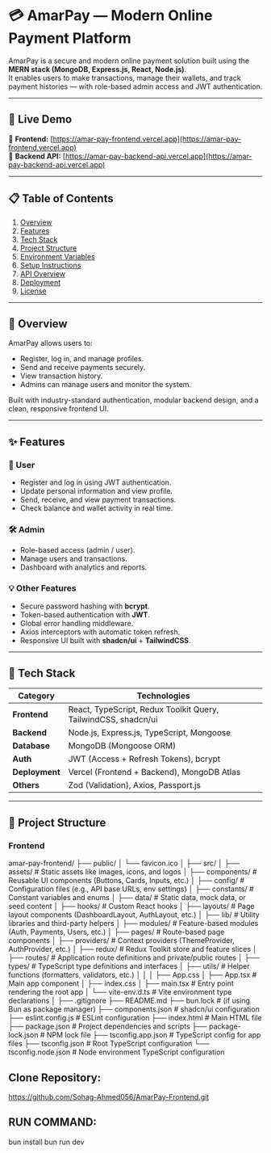 # 💳 AmarPay — Modern Online Payment Platform

AmarPay is a secure and modern online payment solution built using the **MERN stack (MongoDB, Express.js, React, Node.js)**.  
It enables users to make transactions, manage their wallets, and track payment histories — with role-based admin access and JWT authentication.

---

## 🚀 Live Demo

🔗 **Frontend:** [https://amar-pay-frontend.vercel.app](https://amar-pay-frontend.vercel.app)  
🔗 **Backend API:** [https://amar-pay-backend-api.vercel.app](https://amar-pay-backend-api.vercel.app)

---

## 📋 Table of Contents

1. [Overview](#-overview)
2. [Features](#-features)
3. [Tech Stack](#-tech-stack)
4. [Project Structure](#-project-structure)
5. [Environment Variables](#️-environment-variables)
6. [Setup Instructions](#️-setup-instructions)
7. [API Overview](#-api-overview)
8. [Deployment](#-deployment)
9. [License](#-license)

---

## 🧭 Overview

AmarPay allows users to:
- Register, log in, and manage profiles.
- Send and receive payments securely.
- View transaction history.
- Admins can manage users and monitor the system.

Built with industry-standard authentication, modular backend design, and a clean, responsive frontend UI.

---

## ✨ Features

### 👤 User
- Register and log in using JWT authentication.
- Update personal information and view profile.
- Send, receive, and view payment transactions.
- Check balance and wallet activity in real time.

### 🛠️ Admin
- Role-based access (admin / user).
- Manage users and transactions.
- Dashboard with analytics and reports.

### 💡 Other Features
- Secure password hashing with **bcrypt**.
- Token-based authentication with **JWT**.
- Global error handling middleware.
- Axios interceptors with automatic token refresh.
- Responsive UI built with **shadcn/ui** + **TailwindCSS**.

---

## 🧰 Tech Stack

| Category | Technologies |
|-----------|---------------|
| **Frontend** | React, TypeScript, Redux Toolkit Query, TailwindCSS, shadcn/ui |
| **Backend** | Node.js, Express.js, TypeScript, Mongoose |
| **Database** | MongoDB (Mongoose ORM) |
| **Auth** | JWT (Access + Refresh Tokens), bcrypt |
| **Deployment** | Vercel (Frontend + Backend), MongoDB Atlas |
| **Others** | Zod (Validation), Axios, Passport.js |

---

## 📁 Project Structure

### Frontend

amar-pay-frontend/
├── public/
│   └── favicon.ico
│
├── src/
│   ├── assets/           # Static assets like images, icons, and logos
│   ├── components/       # Reusable UI components (Buttons, Cards, Inputs, etc.)
│   ├── config/           # Configuration files (e.g., API base URLs, env settings)
│   ├── constants/        # Constant variables and enums
│   ├── data/             # Static data, mock data, or seed content
│   ├── hooks/            # Custom React hooks
│   ├── layouts/          # Page layout components (DashboardLayout, AuthLayout, etc.)
│   ├── lib/              # Utility libraries and third-party helpers
│   ├── modules/          # Feature-based modules (Auth, Payments, Users, etc.)
│   ├── pages/            # Route-based page components
│   ├── providers/        # Context providers (ThemeProvider, AuthProvider, etc.)
│   ├── redux/            # Redux Toolkit store and feature slices
│   ├── routes/           # Application route definitions and private/public routes
│   ├── types/            # TypeScript type definitions and interfaces
│   ├── utils/            # Helper functions (formatters, validators, etc.)
│   │
│   ├── App.css
│   ├── App.tsx           # Main app component
│   ├── index.css
│   ├── main.tsx          # Entry point rendering the root app
│   └── vite-env.d.ts     # Vite environment type declarations
│
├── .gitignore
├── README.md
├── bun.lock              # (if using Bun as package manager)
├── components.json       # shadcn/ui configuration
├── eslint.config.js      # ESLint configuration
├── index.html            # Main HTML file
├── package.json          # Project dependencies and scripts
├── package-lock.json     # NPM lock file
├── tsconfig.app.json     # TypeScript config for app files
├── tsconfig.json         # Root TypeScript configuration
└── tsconfig.node.json    # Node environment TypeScript configuration

## Clone Repository:
https://github.com/Sohag-Ahmed056/AmarPay-Frontend.git
## RUN COMMAND:
bun install
bun run dev


